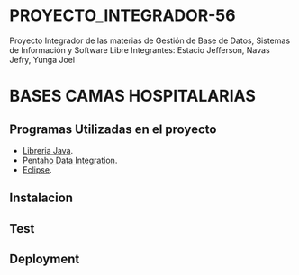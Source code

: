 # PROYECTO_INTEGRADOR-56
Proyecto Integrador de las materias de Gestión de Base de Datos, Sistemas de Información y Software Libre Integrantes: Estacio Jefferson, Navas Jefry, Yunga Joel


BASES CAMAS HOSPITALARIAS
=======

Programas Utilizadas en el proyecto
-----------

  * [Libreria Java](https://jdbc.postgresql.org/download.html).
  * [Pentaho Data Integration](https://www.hitachivantara.com/en-us/products/data-management-analytics/pentaho-platform/pentaho-data-integration.html).
  * [Eclipse](https://www.eclipse.org/downloads/).
  
Instalacion
----------- 

Test
----------- 

Deployment
----------- 

